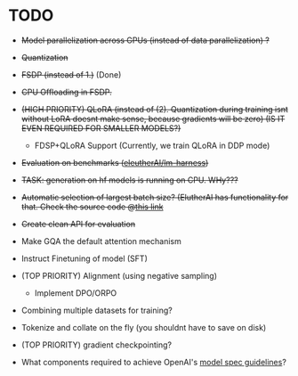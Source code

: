 # TODO

- ~~Model parallelization across GPUs (instead of data parallelization) ?~~
- ~~Quantization~~
- ~~FSDP (instead of 1.)~~ (Done)
- ~~CPU Offloading in FSDP.~~
- ~~(HIGH PRIORITY) QLoRA (instead of (2). Quantization during training isnt without LoRA doesnt make sense, because gradients will be zero) (IS IT EVEN REQUIRED FOR SMALLER MODELS?)~~
    - FDSP+QLoRA Support (Currently, we train QLoRA in DDP mode)
- ~~Evaluation on benchmarks ([eleutherAI/lm-harness](https://github.com/EleutherAI/lm-evaluation-harness))~~

- ~~TASK: generation on hf models is running on CPU. WHy???~~
- ~~Automatic selection of largest batch size? (ElutherAI has functionality for that. Check the source code @[this link](https://github.com/EleutherAI/lm-evaluation-harness/blob/b24ac4b8eb7b32e30f45c16a5be78670dcb25f47/lm_eval/models/huggingface.py#L674)~~
- ~~Create clean API for evaluation~~
- Make GQA the default attention mechanism
-  Instruct Finetuning of model (SFT)
- (TOP PRIORITY) Alignment (using negative sampling)
    - Implement DPO/ORPO


- Combining multiple datasets for training? 
- Tokenize and collate on the fly (you shouldnt have to save on disk)
- (TOP PRIORITY) gradient checkpointing?

- What components required to achieve OpenAI's [model spec guidelines](https://openai.com/index/introducing-the-model-spec/)?





